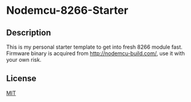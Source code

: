 # Nodemcu-8266-Starter

## Description
This is my personal starter template to get into fresh 8266 module fast.
Firmware binary is acquired from http://nodemcu-build.com/, use it with your own risk.

## License
[MIT](LICENSE)
